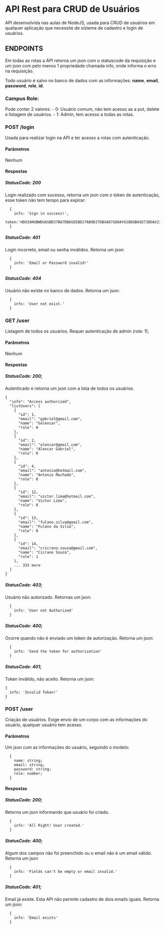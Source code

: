# API Rest para CRUD de Usuários

API desenvolvida nas aulas de NodeJS, usada para CRUD de usuários em qualquer aplicação que necessite de sistema de cadastro e login de usuários.

## ENDPOINTS

  Em todas as rotas a API retorna um json com o statuscode da requisição e um json com pelo menos 1 propriedade chamada info, onde informa o erro na requisição.

  Todo usuário é salvo no banco de dados com as informações: __name__, __email__, __password__, __role__, __id__.

### Campus Role:
  Pode conter 2 valores:
    - 0: Usuário comum, não tem acesso as a put, delete e listagem de usuários.
    - 1: Admin, tem acesso a todas as rotas.



### POST /login

  Usada para realizar login na API e ter acesso a rotas com autenticação.

#### Parâmetros

  Nenhum

#### Respostas

##### StatusCode: 200
  Login realizado com sucesso, retorna um json com o token de autenticação, esse token não tem tempo para expirar:
  ```
    {
      info: 'Sign in success!', 
      token:'HDUIAHUBWDUASBD37BA7DBASDIBD27AB9D37DBVA87GD8AYGS8DGBASD738DAV237VF7AVSBDDFAFDSA8DFVG893VFA7S.DV873VAD7VA8DFVSA87DVAS8VD8ASV397GABD7G7AGD'
    }
  ```

##### StatusCode: 401

  Login incorreto, email ou senha inválidos. Retorna um json:
  ```
    {
      info: 'Email or Password invalid!'
    }
  ```

##### StatusCode: 404

  Usuário não existe no banco de dados. Retorna um json:
  ```
    {
      info: 'User not exist.'
    }
  ```

### GET /user 
  Listagem de todos os usuários. Requer autenticação de admin (role: 1);

#### Parâmetros

  Nenhum

#### Respostas

##### StatusCode: 200;
  Autenticado e retorna um json com a lista de todos os usuários.
  ```
  {
    "info": "Access authorized",
    "listUsers": [
      {
        "id": 1,
        "email": "gabriel@gmail.com",
        "name": "Galencar",
        "role": 0
      },
      {
        "id": 2,
        "email": "alencar@gmail.com",
        "name": "Alencar Gabriel",
        "role": 0
      },
      {
        "id": 4,
        "email": "antonio@hotmail.com",
        "name": "Antonio Machado",
        "role": 0
      },
      {
        "id": 12,
        "email": "victor.lima@hotmail.com",
        "name": "Victor Lima",
        "role": 0
      },
      {
        "id": 13,
        "email": "fulano.silva@gmail.com",
        "name": "Fulano da Silva",
        "role": 0
      },
      {
        "id": 14,
        "email": "cricrano.souza@gmail.com",
        "name": "Cicrano Souza",
        "role": 1
      },
      ... 333 more
    ]
  }
```
##### StatusCode: 403;

  Usuário não autorizado. Retornas um json:
  ```
    {
      info: 'User not Authorized'
    }
  ```

##### StatusCode: 400;

  Ocorre quando não é enviado um token de autorização. Retorna um json:
  ```
    {
      info: 'Send the token for authorization'
    }
  ```

##### StatusCode: 401;

  Token inválido, não aceito. Retorna um json:
  ```
  {
    info: 'Invalid Token!'
  }
  ```


### POST /user 
  Criação de usuários. Exige envio de um corpo com as informações do usuário, qualquer usuário tem acesso.

#### Parâmetros

  Um json com as informações do usuário, seguindo o modelo:
  ```
    {
      name: string;
      email: string;
      password: string;
      role: number;
    }
  ```
#### Respostas

##### StatusCode: 200;

  Retorna um json informando que usuário foi criado.
  ```
    {
      info: 'All Right! User created.'
    }
  ```

##### StatusCode: 400;
  Algum dos campos não foi preenchido ou o email não é um email válido. Retorna um json
  ```
    { 
      info: 'Fields can't be empty or email invalid.' 
    }
  ```

##### StatusCode: 401;
  Email já existe. Esta API não permite cadastro de dois emails iguais. Retorna um json:
  ```
    { 
      info: 'Email exists' 
    }
  ```
